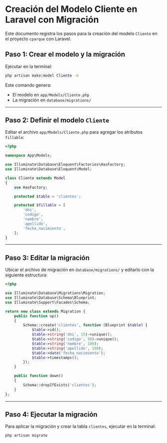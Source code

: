 # Creación del Modelo Cliente en Laravel con Migración

Este documento registra los pasos para la creación del modelo `Cliente` en el proyecto `cparque` con Laravel.

## Paso 1: Crear el modelo y la migración

Ejecutar en la terminal:

```sh
php artisan make:model Cliente -m
```

Este comando genera:

-   El modelo en `app/Models/Cliente.php`
-   La migración en `database/migrations/`

---

## Paso 2: Definir el modelo `Cliente`

Editar el archivo `app/Models/Cliente.php` para agregar los atributos `fillable`:

```php
<?php

namespace App\Models;

use Illuminate\Database\Eloquent\Factories\HasFactory;
use Illuminate\Database\Eloquent\Model;

class Cliente extends Model
{
    use HasFactory;

    protected $table = 'clientes';

    protected $fillable = [
        'dni',
        'codigo',
        'nombre',
        'apellido',
        'fecha_nacimiento',
    ];
}
```

---

## Paso 3: Editar la migración

Ubicar el archivo de migración en `database/migrations/` y editarlo con la siguiente estructura:

```php
<?php

use Illuminate\Database\Migrations\Migration;
use Illuminate\Database\Schema\Blueprint;
use Illuminate\Support\Facades\Schema;

return new class extends Migration {
    public function up()
    {
        Schema::create('clientes', function (Blueprint $table) {
            $table->id();
            $table->string('dni', 15)->unique();
            $table->string('codigo', 50)->unique();
            $table->string('nombre', 100);
            $table->string('apellido', 100);
            $table->date('fecha_nacimiento');
            $table->timestamps();
        });
    }

    public function down()
    {
        Schema::dropIfExists('clientes');
    }
};
```

---

## Paso 4: Ejecutar la migración

Para aplicar la migración y crear la tabla `clientes`, ejecutar en la terminal:

```sh
php artisan migrate
```
